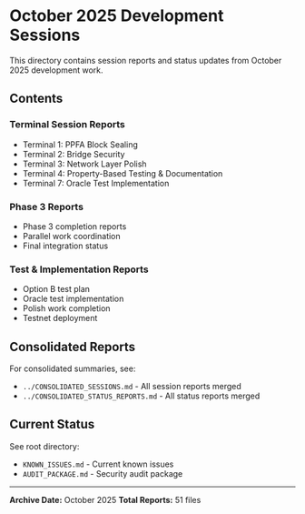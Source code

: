 # October 2025 Development Sessions

This directory contains session reports and status updates from October 2025 development work.

## Contents

### Terminal Session Reports
- Terminal 1: PPFA Block Sealing
- Terminal 2: Bridge Security
- Terminal 3: Network Layer Polish
- Terminal 4: Property-Based Testing & Documentation
- Terminal 7: Oracle Test Implementation

### Phase 3 Reports
- Phase 3 completion reports
- Parallel work coordination
- Final integration status

### Test & Implementation Reports
- Option B test plan
- Oracle test implementation
- Polish work completion
- Testnet deployment

## Consolidated Reports

For consolidated summaries, see:
- `../CONSOLIDATED_SESSIONS.md` - All session reports merged
- `../CONSOLIDATED_STATUS_REPORTS.md` - All status reports merged

## Current Status

See root directory:
- `KNOWN_ISSUES.md` - Current known issues
- `AUDIT_PACKAGE.md` - Security audit package

---

**Archive Date:** October 2025
**Total Reports:** 51 files
